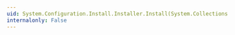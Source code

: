 ```yaml
---
uid: System.Configuration.Install.Installer.Install(System.Collections.IDictionary)
internalonly: False
---
```

